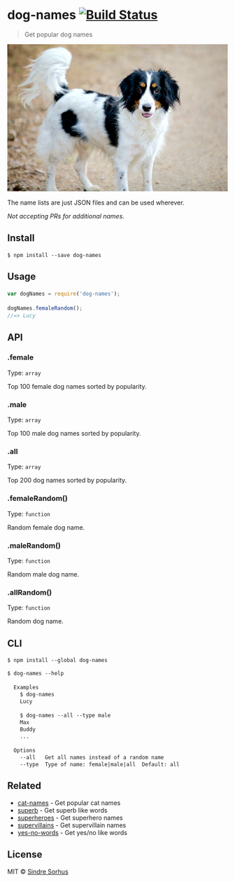 # dog-names [![Build Status](https://travis-ci.org/sindresorhus/dog-names.svg?branch=master)](https://travis-ci.org/sindresorhus/dog-names)

> Get popular dog names

![](kira.jpg)

The name lists are just JSON files and can be used wherever.

*Not accepting PRs for additional names.*


## Install

```
$ npm install --save dog-names
```


## Usage

```js
var dogNames = require('dog-names');

dogNames.femaleRandom();
//=> Lucy
```


## API

### .female

Type: `array`

Top 100 female dog names sorted by popularity.

### .male

Type: `array`

Top 100 male dog names sorted by popularity.

### .all

Type: `array`

Top 200 dog names sorted by popularity.

### .femaleRandom()

Type: `function`

Random female dog name.

### .maleRandom()

Type: `function`

Random male dog name.

### .allRandom()

Type: `function`

Random dog name.


## CLI

```
$ npm install --global dog-names
```

```
$ dog-names --help

  Examples
    $ dog-names
    Lucy

    $ dog-names --all --type male
    Max
    Buddy
    ...

  Options
    --all   Get all names instead of a random name
    --type  Type of name: female|male|all  Default: all
```


## Related

- [cat-names](https://github.com/sindresorhus/cat-names) - Get popular cat names
- [superb](https://github.com/sindresorhus/superb) - Get superb like words
- [superheroes](https://github.com/sindresorhus/superheroes) - Get superhero names
- [supervillains](https://github.com/sindresorhus/supervillains) - Get supervillain names
- [yes-no-words](https://github.com/sindresorhus/yes-no-words) - Get yes/no like words


## License

MIT © [Sindre Sorhus](http://sindresorhus.com)
